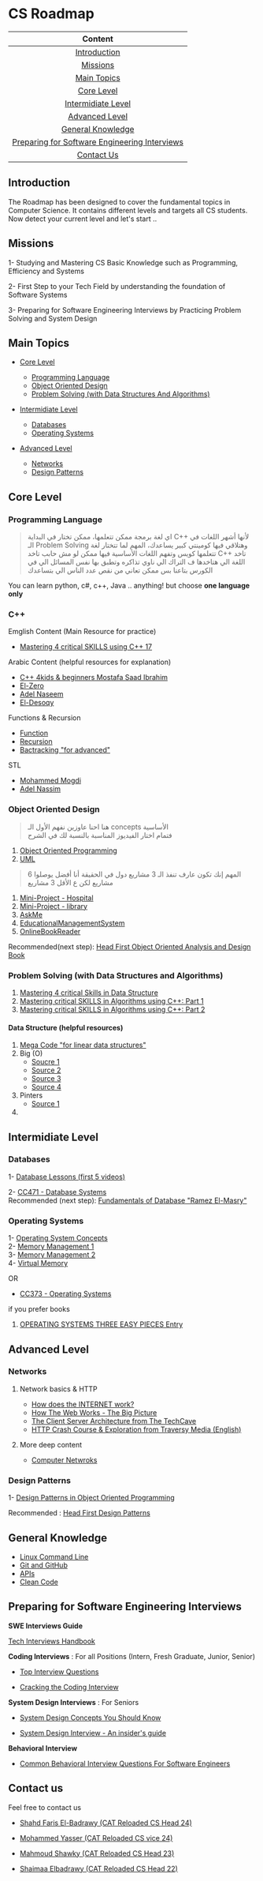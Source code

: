 # CS Roadmap

|Content|
| :------------:|
|[Introduction](#introduction)|
|[Missions](#missions)
|[Main Topics](#main-topics)|
|[Core Level](#core-level)|
|[Intermidiate Level](#intermidiate-level)|
|[Advanced Level](#advanced-level)|
|[General Knowledge](#general-knowledge)|
|[Preparing for Software Engineering Interviews](#preparing-for-software-engineering-interviews)|
|[Contact Us](#contact-us)|

## Introduction
The Roadmap has been designed to cover the fundamental topics in Computer Science. It contains different levels and targets all CS students. Now detect your current level and let's start ..

## Missions

1- Studying and Mastering CS Basic Knowledge such as Programming, Efficiency and Systems

2- First Step to your Tech Field by understanding the foundation of Software Systems

3- Preparing for Software Engineering Interviews by Practicing Problem Solving and System Design

 ## Main Topics

  - [Core Level](#core-level)
    - [Programming Language](#programming-language)
    - [Object Oriented Design](#object-oriented-design)
    - [Problem Solving (with Data Structures And Algorithms)](#problem-solving-with-data-structures-and-algorithms)
   
  - [Intermidiate Level](#intermidiate-level)
    - [Databases](#databases)
    - [Operating Systems](#operating-systems)
    
  - [Advanced Level](#advanced-level)
    - [Networks](#networks)
    - [Design Patterns](#design-patterns)

 
 ## Core Level
 
 ### **Programming Language**
 
> اي لغة برمجة ممكن تتعلمها، ممكن تختار في البداية C++ لأنها أشهر اللغات في الـ Problem Solving وهتلاقي فيها كومينتي كبير يساعدك،
> المهم لما تتختار لغة تتعلمها كويس وتفهم اللغات الأساسية فيها
> ممكن لو مش حابب تاخد C++ تاخد اللغة الي هتاخدها ف التراك الي ناوي تذاكره وتطبق بها نفس المسائل الي في الكورس بتاعنا بس ممكن تعاني من نقص عدد الناس الي بتساعدك 
                                                                                                                                                                                                       
You can learn python, c#, c++, Java .. anything! but choose **one language only**

### **C++**
Emglish Content (Main Resource for practice)
- [Mastering 4 critical SKILLS using C++ 17](https://www.udemy.com/share/103Gal3@CakGEqnmMphLgBFbTzyXzrZJqaAJxHIZ2ggZc_6jEx5Y05LMaT9Mm_MUTUKMrZE-/)
  
Arabic Content (helpful resources for explanation)
- [C++ 4kids & beginners Mostafa Saad Ibrahim](https://www.youtube.com/playlist?list=PLPt2dINI2MIbwnEoeHZnUHeUHjTd8x4F3)
- [El-Zero](https://www.youtube.com/playlist?list=PLDoPjvoNmBAwy-rS6WKudwVeb_x63EzgS)
- [Adel Naseem](https://www.youtube.com/playlist?list=PLCInYL3l2AajFAiw4s1U4QbGszcQ-rAb3)
- [El-Desoqy](https://www.youtube.com/playlist?list=PL1DUmTEdeA6KLEvIO0NyrkT91BVle8BOU)

Functions & Recursion
- [Function](https://www.youtube.com/watch?v=6m-RTOsvp7E&list=PLBkwGJXcrCATmqJ-xKYBtZIoMTVpHz6p7&pp=iAQB)
- [Recursion](https://www.youtube.com/watch?v=t0cHKEof1S8&list=PLBkwGJXcrCATvPBkCUoJzURlO3MIeHZji&pp=iAQB)
- [Bactracking "for advanced"](https://www.youtube.com/watch?v=lmhlsBwRKGo&list=PLBkwGJXcrCAS-s51m2n1ed_xbyqI_cEio&pp=iAQB)

STL 
- [Mohammed Mogdi](https://www.youtube.com/playlist?list=PLw2JSXGww1OS2iElMxLGO2TiG88Ggy1rv)
- [Adel Nassim](https://www.youtube.com/playlist?list=PLCInYL3l2AainAE4Xq2kdNGDfG0bys2xp)
 ### **Object Oriented Design**
> هنا احنا عاوزين نفهم الأول الـ concepts الأساسية  
فتمام اختار الفيديوز المناسبة بالنسبة لك في الشرح 
1. [Object Oriented Programming](https://www.youtube.com/playlist?list=PLwWuxCLlF_ue7GPvoG_Ko1x43tZw5cz9v) 
2. [UML](https://www.youtube.com/watch?v=WnMQ8HlmeXc)
   
>  المهم إنك تكون عارف تنفذ الـ 3 مشاريع دول في الحقيقة أنا أفضل يوصلوا 6 مشاريع لكن ع الأقل 3 مشاريع
1. [Mini-Project - Hospital](https://youtu.be/Lu3z4rfU-2s)
2. [Mini-Project - library](https://youtu.be/zzuhhAuW5FY)
3. [AskMe](https://youtu.be/xNu6L_pidUo)
4. [EducationalManagementSystem](https://youtu.be/hsEGVVu7_lE?si=utxjbP1oieQLYMcV)
5. [OnlineBookReader](https://youtu.be/Rk8vrmSpFII?si=hlSwtzXZu9r0OdlZ)
 
 Recommended(next step): [Head First Object Oriented Analysis and Design Book](https://www.oreilly.com/library/view/head-first-object-oriented/0596008678/)

 
### **Problem Solving (with Data Structures and Algorithms)**
1. [Mastering 4 critical Skills in Data Structure](https://www.udemy.com/share/104xGm3@7_JmGD8P04YlFpR2V70MjjAb8cFJWiM9MMPWUWc_PlUg_Fn6UdqKJUlOYZ48VlDT/)
2. [Mastering critical SKILLS in Algorithms using C++: Part 1](https://www.udemy.com/share/105tHC3@0ZUvAjO1tPcpyB6xiQBVqmq7V408AJltpLq1JGG90ySb-h9ZKYglh89uZe14vWnp/)
3. [Mastering critical SKILLS in Algorithms using C++: Part 2](https://www.udemy.com/share/106jYM3@o4I15Z7615XQgjRlzfmH4K0_wb9zoQJ6g3Ttxz-JN3GGkUJSHDncKsWGt-rgs2pi/)

#### **Data Structure** (helpful resources)
1. [Mega Code "for linear data structures"](https://www.youtube.com/watch?v=SbDUW7_G3Xc&list=PLsGJzJ8SQXTcsXRVviurGei0lf_t_I4D8)
2. Big (O)
   - [Soucre 1](https://www.youtube.com/watch?v=WRhEwrDoLSc&t=575s)
   - [Source 2](https://www.youtube.com/watch?v=wEbdQeVwLlo&list=PLw2JSXGww1ORU9v3h8jBS_bNz-ngSW2wk&index=1&pp=iAQB)
   - [Source 3](https://www.youtube.com/watch?v=o5zf5oVHtn0&list=PLw2JSXGww1ORU9v3h8jBS_bNz-ngSW2wk&index=2&pp=iAQB)
   - [Source 4](https://youtu.be/sOYBdcsMePE?si=S3caxiuWGWUM5BvB)
4. Pinters
   - [Source 1](https://www.youtube.com/watch?v=uplty7GJ9qg&pp=ygUUMiBwb2ludGVycyB0ZWNobmlxdWU%3D)
5. 
 ## Intermidiate Level
### **Databases**
1- [Database Lessons (first 5 videos)](https://www.youtube.com/playlist?list=PL1LIXLIF50uXWJ9alDSXClzNCMynac38g)

2- [CC471 - Database Systems](https://www.youtube.com/playlist?list=PLiRL7CfiWlYG7rPyYpynLWU_0qcAqOPJS)  
Recommended (next step): [Fundamentals of Database "Ramez El-Masry"](https://www.auhd.edu.ye/upfiles/elibrary/Azal2020-01-22-12-28-11-76901.pdf)

### **Operating Systems** 
1- [Operating System Concepts](https://www.youtube.com/playlist?list=PLxIvc-MGOs6ib0oK1z9C46DeKd9rRcSMY)<br>
2- [Memory Management 1](https://www.youtube.com/watch?v=cjZqwsxLVtQ&list=PLkpYqKNqc_CvCqERss2WBKWE3fb1jEmKE&index=5)<br>
3- [Memory Management 2](https://www.youtube.com/watch?v=EWof2WGvFCw&list=PLkpYqKNqc_CvCqERss2WBKWE3fb1jEmKE&index=6)<br>
4- [Virtual Memory](https://www.youtube.com/watch?v=1p1XXdLt_9g&list=PLkpYqKNqc_CvCqERss2WBKWE3fb1jEmKE&index=7)

OR 
- [CC373 - Operating Systems](PLiRL7CfiWlYG0YdUPcaY7R6CjCGrNIZB0) 

if you prefer books
1. [OPERATING SYSTEMS THREE EASY PIECES Entry](https://pages.cs.wisc.edu/~remzi/OSTEP/)

## Advanced Level
 ### **Networks** 
  1. Network basics & HTTP
        - [How does the INTERNET work?](https://youtu.be/x3c1ih2NJEg)
        - [How The Web Works - The Big Picture](https://youtu.be/hJHvdBlSxug)
        - [The Client Server Architecture from The TechCave](https://www.youtube.com/watch?v=L5BlpPU_muY)
        - [HTTP Crash Course & Exploration from Traversy Media (English)](https://www.youtube.com/watch?v=iYM2zFP3Zn0)
   
  2. More deep content 
        - [Computer Netwroks](https://youtube.com/playlist?list=PLy_2fgXkPiZuMaG9Jmp8PAwimIumf19hp&si=wOKLI53FibBY0AKe)
     
### **Design Patterns**
 
1- [Design Patterns in Object Oriented Programming](https://www.youtube.com/playlist?list=PLrhzvIcii6GNjpARdnO4ueTUAVR9eMBpc)
 
 Recommended : [Head First Design Patterns](https://www.oreilly.com/library/view/head-first-design/0596007124/)

## General Knowledge 

- [Linux Command Line](https://www.youtube.com/playlist?list=PL8pYI62gCNsWTppELEUCpforC4avEiLox)<br>
- [Git and GitHub](https://youtu.be/Q6G-J54vgKc?si=Ybxu8hq2V33G8tFZ)<br>
- [APIs](https://www.youtube.com/watch?v=GZvSYJDk-us)<br>
- [Clean Code](https://www.oreilly.com/library/view/clean-code-a/9780136083238/)<br>

## Preparing for Software Engineering Interviews
**SWE Interviews Guide**

[Tech Interviews Handbook](https://www.techinterviewhandbook.org/)

**Coding Interviews** : For all Positions (Intern, Fresh Graduate, Junior, Senior)
 
 - [Top Interview Questions](https://leetcode.com/problem-list/top-interview-questions/)
 
 - [Cracking the Coding Interview](https://www.amazon.com/Cracking-Coding-Interview-Programming-Questions/dp/0984782850)
 
**System Design Interviews** : For Seniors

- [System Design Concepts You Should Know](https://www.freecodecamp.org/news/systems-design-for-interviews/)

- [System Design Interview - An insider's guide](https://www.amazon.com/System-Design-Interview-insiders-Second/dp/B08CMF2CQF)

**Behavioral Interview**

- [Common Behavioral Interview Questions For Software Engineers](https://medium.com/the-crazy-coder/common-behavioral-interview-questions-for-software-engineers-cdfaf99d07e8)


## Contact us
Feel free to contact us

- [Shahd Faris El-Badrawy (CAT Reloaded CS Head 24)](https://www.linkedin.com/in/shahd-faris-35896121a/)

- [Mohammed Yasser (CAT Reloaded CS vice 24)](https://www.linkedin.com/in/mohamad-yasser-s?utm_source=share&utm_campaign=share_via&utm_content=profile&utm_medium=android_app)

- [Mahmoud Shawky (CAT Reloaded CS Head 23)](https://www.linkedin.com/in/MahmoudShawkyy)

- [Shaimaa Elbadrawy (CAT Reloaded CS Head 22)](https://www.linkedin.com/in/shaimaa-elbadrawy/)
